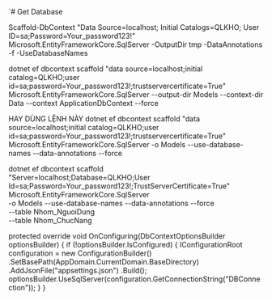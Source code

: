 `# Get Database

Scaffold-DbContext "Data Source=localhost; Initial Catalogs=QLKHO; User ID=sa;Password=Your_password123!" Microsoft.EntityFrameworkCore.SqlServer -OutputDir tmp -DataAnnotations -f -UseDatabaseNames

dotnet ef dbcontext scaffold "data source=localhost;initial catalog=QLKHO;user id=sa;password=Your_password123!;trustservercertificate=True" Microsoft.EntityFrameworkCore.SqlServer --output-dir Models --context-dir Data --context ApplicationDbContext --force

HAY DÙNG LỆNH NÀY
dotnet ef dbcontext scaffold "data source=localhost;initial catalog=QLKHO;user id=sa;password=Your_password123!;trustservercertificate=True" Microsoft.EntityFrameworkCore.SqlServer -o Models --use-database-names --data-annotations --force

dotnet ef dbcontext scaffold \
 "Server=localhost;Database=QLKHO;User Id=sa;Password=Your_password123!;TrustServerCertificate=True" \
 Microsoft.EntityFrameworkCore.SqlServer \
 -o Models --use-database-names --data-annotations --force \
 --table Nhom_NguoiDung \
 --table Nhom_ChucNang


protected override void OnConfiguring(DbContextOptionsBuilder optionsBuilder)
{
if (!optionsBuilder.IsConfigured)
{
IConfigurationRoot configuration = new ConfigurationBuilder()
.SetBasePath(AppDomain.CurrentDomain.BaseDirectory)
.AddJsonFile("appsettings.json")
.Build();
optionsBuilder.UseSqlServer(configuration.GetConnectionString("DBConnection"));
}
}
